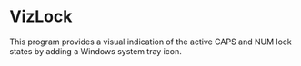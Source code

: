 # VizLock
This program provides a visual indication of the active CAPS and NUM lock states by adding a Windows system tray icon.
